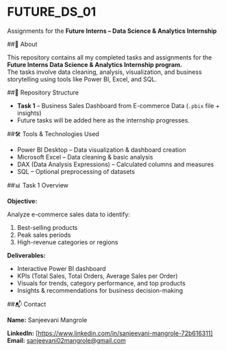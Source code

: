 # FUTURE_DS_01  
Assignments for the **Future Interns – Data Science & Analytics Internship**

##📌 About

This repository contains all my completed tasks and assignments for the **Future Interns Data Science & Analytics Internship program.**  
The tasks involve data cleaning, analysis, visualization, and business storytelling using tools like Power BI, Excel, and SQL.

##📂 Repository Structure

- **Task 1** – Business Sales Dashboard from E-commerce Data (`.pbix` file + insights)  
- Future tasks will be added here as the internship progresses.
  
##🛠 Tools & Technologies Used
  
- Power BI Desktop – Data visualization & dashboard creation  
- Microsoft Excel – Data cleaning & basic analysis  
- DAX (Data Analysis Expressions) – Calculated columns and measures  
- SQL – Optional preprocessing of datasets
  
##📊 Task 1 Overview

**Objective:**

Analyze e-commerce sales data to identify:
1. Best-selling products
2. Peak sales periods
3. High-revenue categories or regions
   
**Deliverables:**  
- Interactive Power BI dashboard  
- KPIs (Total Sales, Total Orders, Average Sales per Order)  
- Visuals for trends, category performance, and top products  
- Insights & recommendations for business decision-making
  
 ##📬 Contact
 
**Name:** Sanjeevani Mangrole 

**LinkedIn:** [https://www.linkedin.com/in/sanjeevani-mangrole-72b616311]  
**Email:** sanjeevani02mangrole@gmail.com
